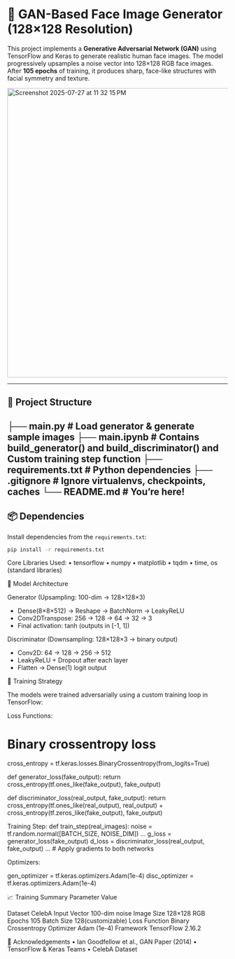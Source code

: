 # 🧠 GAN-Based Face Image Generator (128×128 Resolution)

This project implements a **Generative Adversarial Network (GAN)** using TensorFlow and Keras to generate realistic human face images. The model progressively upsamples a noise vector into 128×128 RGB face images. After **105 epochs** of training, it produces sharp, face-like structures with facial symmetry and texture.

<img width="721" height="662" alt="Screenshot 2025-07-27 at 11 32 15 PM" src="https://github.com/user-attachments/assets/be7a1e4c-9507-470e-9747-cf841e8e41ad" />

---

## 📂 Project Structure
├── main.py                     # Load generator & generate sample images
├── main.ipynb                   # Contains build_generator() and build_discriminator() and Custom training step function
├── requirements.txt            # Python dependencies
├── .gitignore                  # Ignore virtualenvs, checkpoints, caches
└── README.md                   # You’re here!
---

## 📦 Dependencies

Install dependencies from the `requirements.txt`:

```bash
pip install -r requirements.txt
```
Core Libraries Used:
	•	tensorflow
	•	numpy
	•	matplotlib
	•	tqdm
	•	time, os (standard libraries)

 🧠 Model Architecture

Generator (Upsampling: 100-dim → 128×128×3)
- Dense(8×8×512) → Reshape → BatchNorm → LeakyReLU
- Conv2DTranspose: 256 → 128 → 64 → 32 → 3
- Final activation: tanh (outputs in [-1, 1])

Discriminator (Downsampling: 128×128×3 → binary output)
- Conv2D: 64 → 128 → 256 → 512
- LeakyReLU + Dropout after each layer
- Flatten → Dense(1) logit output

🧪 Training Strategy

The models were trained adversarially using a custom training loop in TensorFlow:

Loss Functions:
# Binary crossentropy loss
cross_entropy = tf.keras.losses.BinaryCrossentropy(from_logits=True)

def generator_loss(fake_output):
    return cross_entropy(tf.ones_like(fake_output), fake_output)

def discriminator_loss(real_output, fake_output):
    return cross_entropy(tf.ones_like(real_output), real_output) + \
           cross_entropy(tf.zeros_like(fake_output), fake_output)

Training Step:
def train_step(real_images):
    noise = tf.random.normal([BATCH_SIZE, NOISE_DIM])
    ...
    g_loss = generator_loss(fake_output)
    d_loss = discriminator_loss(real_output, fake_output)
    ...
    # Apply gradients to both networks
    
Optimizers:

gen_optimizer = tf.keras.optimizers.Adam(1e-4)
disc_optimizer = tf.keras.optimizers.Adam(1e-4)

📈 Training Summary
Parameter                    Value

Dataset                      CelebA
Input Vector              100-dim noise
Image Size                 128×128 RGB
Epochs                         105
Batch Size               128(customizable)
Loss Function           Binary Crossentropy
Optimizer                  Adam (1e-4)
Framework               TensorFlow 2.16.2

🙌 Acknowledgements
	•	Ian Goodfellow et al., GAN Paper (2014)
	•	TensorFlow & Keras Teams
	•	CelebA Dataset


